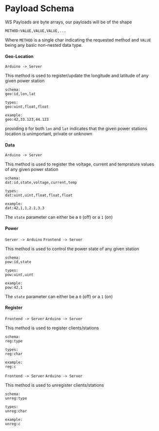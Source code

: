 # Payload Schema

WS Payloads are byte arrays, our payloads will be of the shape
```
METHOD:VALUE,VALUE,VALUE,...
```
Where `METHOD` is a single char indicating the requested method and `VALUE` being any basic non-nested data type.


#### Geo-Location
`Arduino -> Server`

This method is used to register/update the longitude and latitude of any given power station
```
schema:
geo:id,lon,lat

types:
geo:uint,float,float

example:
geo:42,33.123,44.123
```
providing `0` for both `lon` and `lat` indicates that the given power stations location is unimportant, private or unknown

#### Data
`Arduino -> Server`

This method is used to register the voltage, current and temprature values of any given power station
```
schema:
dat:id,state,voltage,current,temp

types:
dat:uint,uint,float,float,float

example:
dat:42,1,1,2.1,3.3
```
The `state` parameter can either be a `0` (off) or a `1` (on)

#### Power
`Server -> Arduino`
`Frontend -> Server`

This method is used to control the power state of any given station
```
schema:
pow:id,state

types:
pow:uint,uint

example:
pow:42,1
```
The `state` parameter can either be a `0` (off) or a `1` (on)

#### Register
`Frontend -> Server`
`Arduino -> Server`

This method is used to register clients/stations
```
schema:
reg:type

types:
reg:char

example:
reg:c
```

`Frontend -> Server`
`Arduino -> Server`

This method is used to unregister clients/stations
```
schema:
unreg:type

types:
unreg:char

example:
unreg:c
```
